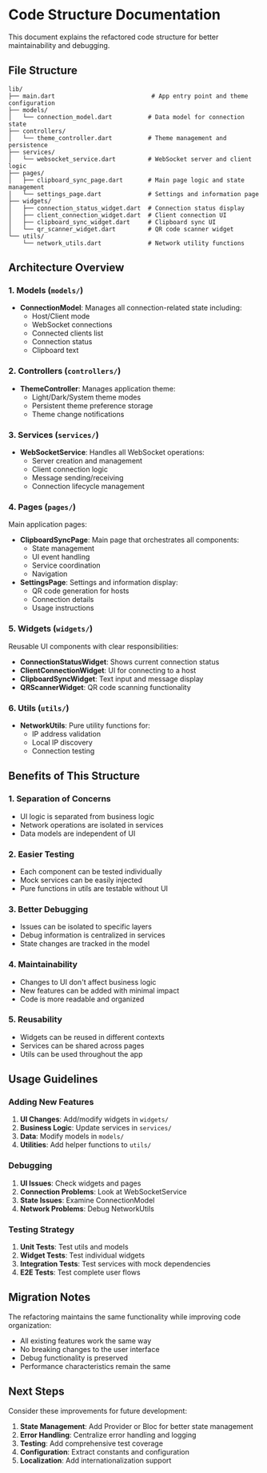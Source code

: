 # Code Structure Documentation

This document explains the refactored code structure for better maintainability and debugging.

## File Structure

```
lib/
├── main.dart                           # App entry point and theme configuration
├── models/
│   └── connection_model.dart          # Data model for connection state
├── controllers/
│   └── theme_controller.dart          # Theme management and persistence
├── services/
│   └── websocket_service.dart         # WebSocket server and client logic
├── pages/
│   ├── clipboard_sync_page.dart       # Main page logic and state management
│   └── settings_page.dart             # Settings and information page
├── widgets/
│   ├── connection_status_widget.dart  # Connection status display
│   ├── client_connection_widget.dart  # Client connection UI
│   ├── clipboard_sync_widget.dart     # Clipboard sync UI
│   └── qr_scanner_widget.dart         # QR code scanner widget
└── utils/
    └── network_utils.dart             # Network utility functions
```

## Architecture Overview

### 1. **Models** (`models/`)
- **ConnectionModel**: Manages all connection-related state including:
  - Host/Client mode
  - WebSocket connections
  - Connected clients list
  - Connection status
  - Clipboard text

### 2. **Controllers** (`controllers/`)
- **ThemeController**: Manages application theme:
  - Light/Dark/System theme modes
  - Persistent theme preference storage
  - Theme change notifications

### 3. **Services** (`services/`)
- **WebSocketService**: Handles all WebSocket operations:
  - Server creation and management
  - Client connection logic
  - Message sending/receiving
  - Connection lifecycle management

### 4. **Pages** (`pages/`)
Main application pages:
- **ClipboardSyncPage**: Main page that orchestrates all components:
  - State management
  - UI event handling
  - Service coordination
  - Navigation
- **SettingsPage**: Settings and information display:
  - QR code generation for hosts
  - Connection details
  - Usage instructions

### 5. **Widgets** (`widgets/`)
Reusable UI components with clear responsibilities:
- **ConnectionStatusWidget**: Shows current connection status
- **ClientConnectionWidget**: UI for connecting to a host
- **ClipboardSyncWidget**: Text input and message display
- **QRScannerWidget**: QR code scanning functionality

### 6. **Utils** (`utils/`)
- **NetworkUtils**: Pure utility functions for:
  - IP address validation
  - Local IP discovery
  - Connection testing

## Benefits of This Structure

### 1. **Separation of Concerns**
- UI logic is separated from business logic
- Network operations are isolated in services
- Data models are independent of UI

### 2. **Easier Testing**
- Each component can be tested individually
- Mock services can be easily injected
- Pure functions in utils are testable without UI

### 3. **Better Debugging**
- Issues can be isolated to specific layers
- Debug information is centralized in services
- State changes are tracked in the model

### 4. **Maintainability**
- Changes to UI don't affect business logic
- New features can be added with minimal impact
- Code is more readable and organized

### 5. **Reusability**
- Widgets can be reused in different contexts
- Services can be shared across pages
- Utils can be used throughout the app

## Usage Guidelines

### Adding New Features
1. **UI Changes**: Add/modify widgets in `widgets/`
2. **Business Logic**: Update services in `services/`
3. **Data**: Modify models in `models/`
4. **Utilities**: Add helper functions to `utils/`

### Debugging
1. **UI Issues**: Check widgets and pages
2. **Connection Problems**: Look at WebSocketService
3. **State Issues**: Examine ConnectionModel
4. **Network Problems**: Debug NetworkUtils

### Testing Strategy
1. **Unit Tests**: Test utils and models
2. **Widget Tests**: Test individual widgets
3. **Integration Tests**: Test services with mock dependencies
4. **E2E Tests**: Test complete user flows

## Migration Notes

The refactoring maintains the same functionality while improving code organization:
- All existing features work the same way
- No breaking changes to the user interface
- Debug functionality is preserved
- Performance characteristics remain the same

## Next Steps

Consider these improvements for future development:
1. **State Management**: Add Provider or Bloc for better state management
2. **Error Handling**: Centralize error handling and logging
3. **Testing**: Add comprehensive test coverage
4. **Configuration**: Extract constants and configuration
5. **Localization**: Add internationalization support

